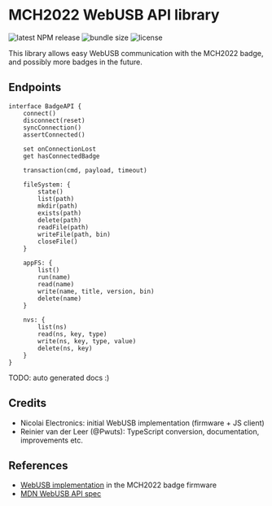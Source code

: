 # MCH2022 WebUSB API library
![latest NPM release](https://img.shields.io/npm/v/@badge.team/badge-webusb?style=flat-square)
![bundle size](https://img.shields.io/bundlephobia/min/@badge.team/badge-webusb?style=flat-square)
![license](https://img.shields.io/github/license/badgeteam/mch2022-webusb-lib?style=flat-square)

This library allows easy WebUSB communication with the MCH2022 badge, and possibly
more badges in the future.

## Endpoints
```TS
interface BadgeAPI {
    connect()
    disconnect(reset)
    syncConnection()
    assertConnected()

    set onConnectionLost
    get hasConnectedBadge

    transaction(cmd, payload, timeout)

    fileSystem: {
        state()
        list(path)
        mkdir(path)
        exists(path)
        delete(path)
        readFile(path)
        writeFile(path, bin)
        closeFile()
    }

    appFS: {
        list()
        run(name)
        read(name)
        write(name, title, version, bin)
        delete(name)
    }

    nvs: {
        list(ns)
        read(ns, key, type)
        write(ns, key, type, value)
        delete(ns, key)
    }
}
```
TODO: auto generated docs :)

## Credits
* Nicolai Electronics: initial WebUSB implementation (firmware + JS client)
* Reinier van der Leer (@Pwuts): TypeScript conversion, documentation, improvements etc.

## References
* [WebUSB implementation] in the MCH2022 badge firmware
* [MDN WebUSB API spec](https://developer.mozilla.org/en-US/docs/Web/API/WebUSB_API)

[WebUSB implementation]: https://github.com/badgeteam/mch2022-firmware-esp32/blob/master/main/webusb.c
